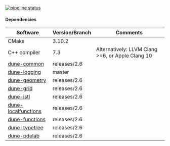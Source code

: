 <!-- [![Build Status](https://travis-ci.com/SoilRos/dune-copasi.svg?branch=master)](https://travis-ci.com/SoilRos/dune-copasi) -->
<!-- [![Build status](https://ci.appveyor.com/api/projects/status/un2idwurd0xwu606?svg=true)](https://ci.appveyor.com/project/SoilRos/dune-copasi) -->

[![pipeline status](https://gitlab.dune-project.org/santiago.ospina/dune-copasi/badges/master/pipeline.svg)](https://gitlab.dune-project.org/santiago.ospina/dune-copasi/commits/master)

#### Dependencies

| Software | Version/Branch | Comments |
| ---------| -------------- | -------- |
| CMake | 3.10.2 |
| C++ compiler | 7.3 | Alternatively: LLVM Clang >=6, or Apple Clang 10
| [dune-common](https://gitlab.dune-project.org/core/dune-common) | releases/2.6
| [dune-logging](https://gitlab.dune-project.org/staging/dune-logging) | master
| [dune-geometry](https://gitlab.dune-project.org/core/dune-geometry) | releases/2.6
| [dune-grid](https://gitlab.dune-project.org/core/dune-grid) | releases/2.6
| [dune-istl](https://gitlab.dune-project.org/core/dune-istl) | releases/2.6
| [dune-localfunctions](https://gitlab.dune-project.org/core/dune-localfunctions) | releases/2.6
| [dune-functions](https://gitlab.dune-project.org/staging/dune-functions) | releases/2.6
| [dune-typetree](https://gitlab.dune-project.org/staging/dune-typetree) | releases/2.6
| [dune-pdelab](https://gitlab.dune-project.org/pdelab/dune-pdelab) | releases/2.6

<!-- TODO: Add UGGrid dependency. Still to decide if it will be permanent -->

<!-- 
Preparing the Sources
=========================

Additional to the software mentioned in README you'll need the
following programs installed on your system:

```
  cmake >= 2.8.12
```

Getting started
---------------

If these preliminaries are met, you should run

```
  dunecontrol all
```

which will find all installed dune modules as well as all dune modules
(not installed) which sources reside in a subdirectory of the current
directory. Note that if dune is not installed properly you will either
have to add the directory where the `dunecontrol` script resides (probably
`./dune-common/bin`) to your path or specify the relative path of the script.

Most probably you'll have to provide additional information to `dunecontrol`
(e. g. compilers, configure options) and/or make options.

The most convenient way is to use options files in this case. The files
define four variables:

```
CMAKE_FLAGS      flags passed to cmake (during configure)
```

An example options file might look like this:

```bash
#use this options to configure and make if no other options are given
CMAKE_FLAGS=" \
-DCMAKE_CXX_COMPILER=g++-5 \
-DCMAKE_CXX_FLAGS='-Wall -pedantic' \
-DCMAKE_INSTALL_PREFIX=/install/path" #Force g++-5 and set compiler flags
```

If you save this information into example.opts you can pass the opts file to
dunecontrol via the `--opts option`, e. g.

```bash
  dunecontrol --opts=example.opts all
```

More info
---------

See

```bash
     dunecontrol --help
```

for further options.


The full build system is described in the `dune-common/doc/buildsystem` (Git version) or under `share/doc/dune-common/buildsystem` if you installed DUNE! -->